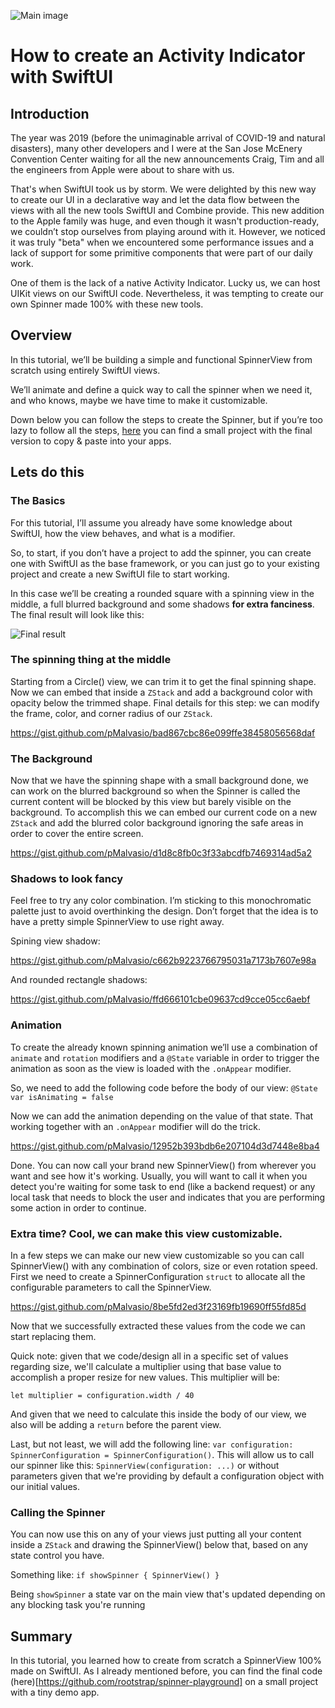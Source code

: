 ![Main image](images/spinner-cover.png)

# How to create an Activity Indicator with SwiftUI

## Introduction

The year was 2019 (before the unimaginable arrival of COVID-19 and natural disasters), many other developers and I were at the San Jose McEnery Convention Center waiting for all the new announcements Craig, Tim and all the engineers from Apple were about to share with us.  

That's when SwiftUI took us by storm. We were delighted by this new way to create our UI in a declarative way and let the data flow between the views with all the new tools SwiftUI and Combine provide. This new addition to the Apple family was huge, and even though it wasn't production-ready, we couldn’t stop ourselves from playing around with it. However, we noticed it was truly "beta" when we encountered some performance issues and a lack of support for some primitive components that were part of our daily work.

One of them is the lack of a native Activity Indicator. Lucky us, we can host UIKit views on our SwiftUI code. Nevertheless, it was tempting to create our own Spinner made 100% with these new tools.


## Overview

In this tutorial, we’ll be building a simple and functional SpinnerView from scratch using entirely SwiftUI views. 

We’ll animate and define a quick way to call the spinner when we need it, and who knows, maybe we have time to make it customizable.

Down below you can follow the steps to create the Spinner, but if you’re too lazy to follow all the steps, [here](https://github.com/rootstrap/spinner-playground) you can find a small project with the final version to copy & paste into your apps.

## Lets do this

### The Basics

For this tutorial, I’ll assume you already have some knowledge about SwiftUI, how the view behaves, and what is a modifier. 

So, to start, if you don’t have a project to add the spinner, you can create one with SwiftUI as the base framework, or you can just go to your existing project and create a new SwiftUI file to start working.

In this case we’ll be creating a rounded square with a spinning view in the middle, a full blurred background and some shadows **for extra fanciness**. The final result will look like this: 

![Final result](images/spinner-final-result.png)


### The spinning thing at the middle

Starting from a Circle() view, we can trim it to get the final spinning shape. Now we can embed that inside a `ZStack` and add a background color with opacity below the trimmed shape. Final details for this step: we can modify the frame, color, and corner radius of our `ZStack`. 

https://gist.github.com/pMalvasio/bad867cbc86e099ffe38458056568daf


### The Background

Now that we have the spinning shape with a small background done, we can work on the blurred background so when the Spinner is called the current content will be blocked by this view but barely visible on the background.
To accomplish this we can embed our current code on a new `ZStack` and add the blurred color background ignoring the safe areas in order to cover the entire screen.

https://gist.github.com/pMalvasio/d1d8c8fb0c3f33abcdfb7469314ad5a2


### Shadows to look fancy

Feel free to try any color combination. I’m sticking to this monochromatic palette just to avoid overthinking the design. Don’t forget that the idea is to have a pretty simple SpinnerView to use right away.

Spining view shadow:

https://gist.github.com/pMalvasio/c662b9223766795031a7173b7607e98a

And rounded rectangle shadows:

https://gist.github.com/pMalvasio/ffd666101cbe09637cd9cce05cc6aebf


### Animation

To create the already known spinning animation we’ll use a combination of `animate` and `rotation` modifiers and a `@State` variable in order to trigger the animation as soon as the view is loaded with the `.onAppear` modifier.

So, we need to add the following code before the body of our view: `@State var isAnimating = false`

Now we can add the animation depending on the value of that state. That working together with an `.onAppear` modifier will do the trick.

https://gist.github.com/pMalvasio/12952b393bdb6e207104d3d7448e8ba4

Done. You can now call your brand new SpinnerView() from wherever you want and see how it's working. Usually, you will want to call it when you detect you're waiting for some task to end (like a backend request) or any local task that needs to block the user and indicates that you are performing some action in order to continue.


### Extra time? Cool, we can make this view customizable.

In a few steps we can make our new view customizable so you can call SpinnerView() with any combination of colors, size or even rotation speed.
First we need to create a SpinnerConfiguration `struct` to allocate all the configurable parameters to call the SpinnerView.

https://gist.github.com/pMalvasio/8be5fd2ed3f23169fb19690ff55fd85d

Now that we successfully extracted these values from the code we can start replacing them. 

Quick note: given that we code/design all in a specific set of values regarding size, we'll calculate a multiplier using that base value to accomplish a proper resize for new values.
This multiplier will be: 

`let multiplier = configuration.width / 40`

And given that we need to calculate this inside the body of our view, we also will be adding a `return` before the parent view.

Last, but not least, we will add the following line: `var configuration: SpinnerConfiguration = SpinnerConfiguration()`. This will allow us to call our spinner like this: `SpinnerView(configuration: ...)` or without parameters given that we're providing by default a configuration object with our initial values.


### Calling the Spinner

You can now use this on any of your views just putting all your content inside a `ZStack` and drawing the SpinnerView() below that, based on any state control you have.

Something like: `if showSpinner { SpinnerView() }`

Being `showSpinner` a state var on the main view that's updated depending on any blocking task you're running


## Summary

In this tutorial, you learned how to create from scratch a SpinnerView 100% made on SwiftUI. As I already mentioned before, you can find the final code (here)[https://github.com/rootstrap/spinner-playground] on a small project with a tiny demo app.
